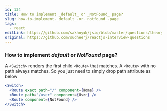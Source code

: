 ```yaml
---
id: 134
title: How to implement _default_ or _NotFound_ page?
slug: how-to-implement-_default_-or-_notfound_-page
tags:
  - react
editLink: https://github.com/sakhnyuk/jsiq/blob/master/questions/theory/react/134.md
original: https://github.com/sudheerj/reactjs-interview-questions
---
```


### How to implement _default_ or _NotFound_ page?

A `<Switch>` renders the first child `<Route>` that matches. A `<Route>` with no path always matches. So you just need to simply drop path attribute as below

```jsx
<Switch>
  <Route exact path="/" component={Home} />
  <Route path="/user" component={User} />
  <Route component={NotFound} />
</Switch>
```